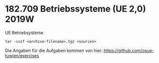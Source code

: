 # 182.709 Betriebssysteme (UE 2,0) 2019W
UE Betriebsysteme

`tar -cvzf <archive-filename>.tgz <sources>`

Die Angaben für die Aufgaben kommen von hier:
https://github.com/osue-tuwien/exercises

